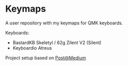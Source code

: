 # Keymaps
A user repository with my keymaps for QMK keyboards.

Keyboards:
- BastardKB Skeletyl /  62g Zilent V2 (Silent)
- Keyboardio Atreus

Project setup based on [Post@Medium](https://medium.com/@patrick.elmquist/separate-keymap-repo-for-qmk-136ff5a419bd)

